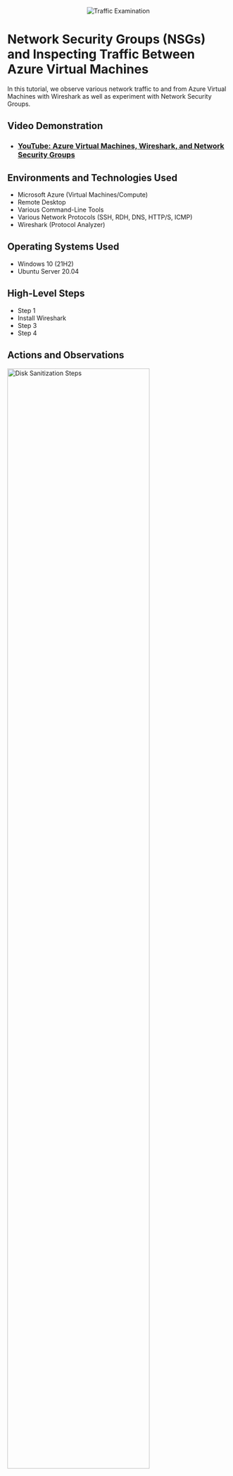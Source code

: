 <p align="center">
<img src="https://i.imgur.com/Ua7udoS.png" alt="Traffic Examination"/>
</p>

<h1>Network Security Groups (NSGs) and Inspecting Traffic Between Azure Virtual Machines</h1>
In this tutorial, we observe various network traffic to and from Azure Virtual Machines with Wireshark as well as experiment with Network Security Groups. <br />


<h2>Video Demonstration</h2>

- ### [YouTube: Azure Virtual Machines, Wireshark, and Network Security Groups](https://www.youtube.com)

<h2>Environments and Technologies Used</h2>

- Microsoft Azure (Virtual Machines/Compute)
- Remote Desktop
- Various Command-Line Tools
- Various Network Protocols (SSH, RDH, DNS, HTTP/S, ICMP)
- Wireshark (Protocol Analyzer)

<h2>Operating Systems Used </h2>

- Windows 10 (21H2)
- Ubuntu Server 20.04

<h2>High-Level Steps</h2>

- Step 1
- Install Wireshark
- Step 3
- Step 4

<h2>Actions and Observations</h2>

<p>
<img src="https://i.imgur.com/lxv12kO.png" height="80%" width="80%" alt="Disk Sanitization Steps"/>
</p>
<p>


  <p>
<img src="https://i.imgur.com/fgAHXtj.png" height="80%" width="80%" alt="Disk Sanitization Steps"/>
</p>
Let's start by setting up a resource group, which acts like a container for all our resources, making them easier to manage. Once that's in place, we'll create two virtual machines.

The first virtual machine will run on Windows 10, providing a familiar environment for various tasks and applications. It's great for users who are comfortable with Windows and need its specific capabilities.

The second virtual machine will be based on Ubuntu Linux, known for its stability and versatility. It's a solid choice for a wide range of purposes, from development to running server applications.

With these two virtual machines, we're covering different needs and preferences, ensuring flexibility and efficiency in our setup.</p>
<br />

<p>
<img src="https://i.imgur.com/xnSdxiK.png" height="80%" width="80%" alt="Disk Sanitization Steps"/>
</p>
<p>


  <img src="https://i.imgur.com/vQqvM8o.png" height="80%" width="80%" alt="Disk Sanitization Steps"/>
</p>
<p>
After setting up our virtual machines, the next step is to establish a remote desktop connection to VM1 using its public IP address. This allows us to access VM1's desktop environment from a remote location, giving us full control over its operations.

Once connected to VM1, we'll proceed with installing Wireshark. Wireshark is a powerful network protocol analyzer that helps us inspect the data traffic on our network. By installing Wireshark on VM1, we gain the ability to monitor and analyze network activity directly from within the VM's environment.</p>
<br />

<p>
<img src="https://i.imgur.com/BQ0T82k.png" height="80%" width="80%" alt="Disk Sanitization Steps"/>
</p>
<p>
Let's fire up Wireshark and initiate packet capturing by clicking on the shark icon. This action begins capturing live packets, allowing us to monitor network traffic in real-time. Next, we'll filter the captured packets to focus solely on ICMP (Internet Control Message Protocol) traffic. To do this, we'll simply type "icmp" into the filter bar and hit enter. This filters out all packets except those related to ICMP, which can be particularly useful for troubleshooting network connectivity and diagnosing issues.








<p>
<img src="https://i.imgur.com/a1RBAVI.png" height="80%" width="80%" alt="Disk Sanitization Steps"/>
</p>
<p>

Next open powershell and ping vm2's private ip address while on vm1


</p>
<br />






<p>
<img src="https://i.imgur.com/uoNi0hy.png" height="80%" width="80%" alt="Disk Sanitization Steps"/>
</p>
<p>



Next We're going to block ping requests from reaching VM1 by configuring VM2's network security group to block ICMP traffic. After observing that we'll allow ICMP again.






<p>
<img src="https://i.imgur.com/YbOeFx0.png" height="80%" width="80%" alt="Disk Sanitization Steps"/>
</p>
<p>

DHCP reassigns your IP address.







<p>
<img src="https://i.imgur.com/bUhz7bb.png" height="80%" width="80%" alt="Disk Sanitization Steps"/>
</p>
<p>


Using Wireshark on the VM, filter for DNS traffic to capture both IPv4 and IPv6 addresses. Then, open the command prompt and type "nslookup" followed by "www.google.com" and "www.disney.com" to query their DNS records.









<p>
<img src="https://i.imgur.com/SMB8UmI.png" height="80%" width="80%" alt="Disk Sanitization Steps"/>
</p>
<p>

Finally, let's monitor RDP traffic. You can simply type "rdp" in Wireshark's filter bar, or alternatively, use "tcp.port==3389" to specifically capture traffic on the RDP port.










